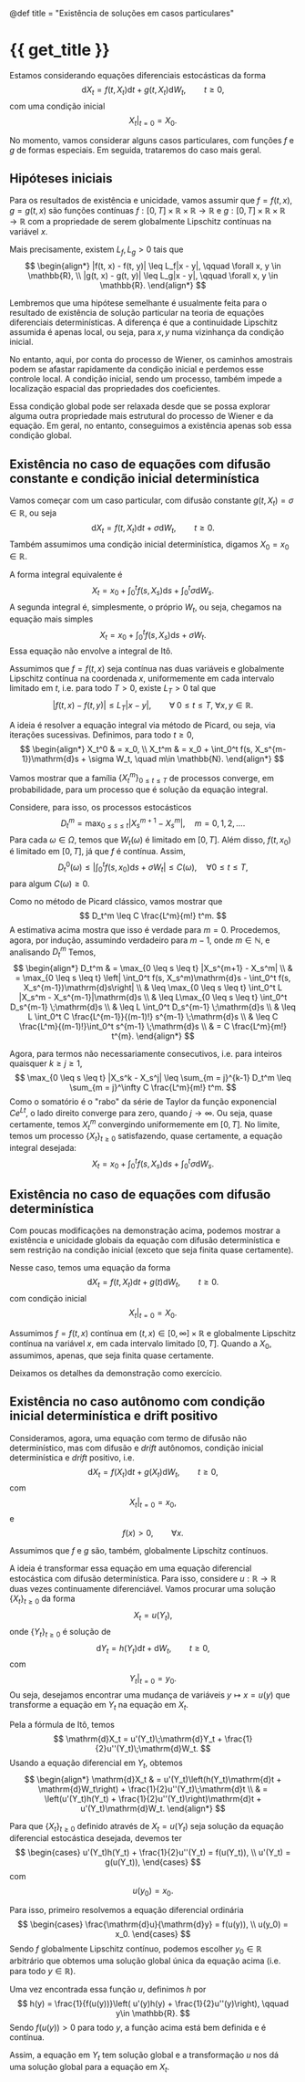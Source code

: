 @def title = "Existência de soluções em casos particulares"

# {{ get_title }}

Estamos considerando equações diferenciais estocásticas da forma
$$
\mathrm{d}X_t = f(t, X_t)\mathrm{d}t + g(t, X_t)\mathrm{d}W_t, \qquad t \geq 0,
$$
com uma condição inicial
$$
\left.X_t\right|_{t = 0} = X_0.
$$

No momento, vamos considerar alguns casos particulares, com funções $f$ e $g$ de formas especiais. Em seguida, trataremos do caso mais geral.

## Hipóteses iniciais

Para os resultados de existência e unicidade, vamos assumir que $f = f(t, x)$, $g = g(t, x)$ são funções contínuas $f:[0, T]\times \mathbb{R} \times\mathbb{R} \rightarrow \mathbb{R}$ e $g:[0, T]\times \mathbb{R} \times\mathbb{R} \rightarrow \mathbb{R}$ com a propriedade de serem globalmente Lipschitz contínuas na variável $x$.

Mais precisamente, existem $L_f, L_g > 0$ tais que
$$
\begin{align*}
|f(t, x) - f(t, y)| \leq L_f|x - y|, \qquad \forall x, y \in \mathbb{R}, \\
|g(t, x) - g(t, y)| \leq L_g|x - y|, \qquad \forall x, y \in \mathbb{R}.
\end{align*}
$$

Lembremos que uma hipótese semelhante é usualmente feita para o resultado de existência de solução particular na teoria de equações diferenciais determinísticas. A diferença é que a continuidade Lipschitz assumida é apenas local, ou seja, para $x, y$ numa vizinhança da condição inicial.

No entanto, aqui, por conta do processo de Wiener, os caminhos amostrais podem se afastar rapidamente da condição inicial e perdemos esse controle local. A condição inicial, sendo um processo, também impede a localização espacial das propriedades dos coeficientes. 

Essa condição global pode ser relaxada desde que se possa explorar alguma outra propriedade mais estrutural do processo de Wiener e da equação. Em geral, no entanto, conseguimos a existência apenas sob essa condição global.

## Existência no caso de equações com difusão constante e condição inicial determinística

Vamos começar com um caso particular, com difusão constante $g(t, X_t) = \sigma \in \mathbb{R}$, ou seja
$$
\mathrm{d}X_t = f(t, X_t)\mathrm{d}t + \sigma\mathrm{d}W_t, \qquad t \geq 0.
$$
Também assumimos uma condição inicial determinística, digamos $X_0 = x_0 \in \mathbb{R}$.

A forma integral equivalente é
$$
X_t = x_0 + \int_0^t f(s, X_s)\mathrm{d}s + \int_0^t \sigma\mathrm{d}W_s.
$$
A segunda integral é, simplesmente, o próprio $W_t$, ou seja, chegamos na equação mais simples
$$
X_t = x_0 + \int_0^t f(s, X_s)\mathrm{d}s + \sigma W_t.
$$
Essa equação não envolve a integral de Itô.

Assumimos que $f=f(t, x)$ seja contínua nas duas variáveis e globalmente Lipschitz contínua na coordenada $x$, uniformemente em cada intervalo limitado em $t$, i.e. para todo $T > 0$, existe $L_T > 0$ tal que
$$
|f(t, x) - f(t, y)| \leq L_T |x - y|, \qquad \forall \;0 \leq t \leq T, \;\forall x, y \in \mathbb{R}.
$$

A ideia é resolver a equação integral via método de Picard, ou seja, via iterações sucessivas. Definimos, para todo $t \geq 0$,
$$
\begin{align*}
X_t^0 & = x_0, \\
X_t^m & = x_0 + \int_0^t f(s, X_s^{m-1})\mathrm{d}s + \sigma W_t, \quad m\in \mathbb{N}.
\end{align*}
$$

Vamos mostrar que a família $\{X_t^m\}_{0 \leq t \leq T}$ de processos converge, em probabilidade, para um processo que é solução da equação integral.

Considere, para isso, os processos estocásticos
$$
D_t^m = \max_{0 \leq s \leq t} |X_s^{m+1} - X_s^m|, \quad m = 0, 1, 2, \ldots.
$$
Para cada $\omega\in \Omega$, temos que $W_t(\omega)$ é limitado em $[0, T]$. Além disso, $f(t, x_0)$ é limitado em $[0, T]$, já que $f$ é contínua. Assim,
$$
D_t^0(\omega) \leq \left| \int_0^t f(s, x_0)\mathrm{d}s + \sigma  W_t \right| \leq C(\omega), \quad \forall 0 \leq t \leq T,
$$
para algum $C(\omega) \geq 0.$

Como no método de Picard clássico, vamos mostrar que
$$
D_t^m \leq C \frac{L^m}{m!} t^m.
$$
A estimativa acima mostra que isso é verdade para $m = 0$. Procedemos, agora, por indução, assumindo verdadeiro para $m-1$, onde $m\in \mathbb{N}$, e analisando $D_t^m$ Temos,
$$
\begin{align*}
D_t^m & = \max_{0 \leq s \leq t} |X_s^{m+1} - X_s^m| \\
& = \max_{0 \leq s \leq t} \left| \int_0^t f(s, X_s^m)\mathrm{d}s - \int_0^t f(s, X_s^{m-1})\mathrm{d}s\right| \\
& \leq \max_{0 \leq s \leq t} \int_0^t L |X_s^m - X_s^{m-1}|\mathrm{d}s \\
& \leq L\max_{0 \leq s \leq t} \int_0^t D_s^{m-1} \;\mathrm{d}s \\
& \leq L \int_0^t D_s^{m-1} \;\mathrm{d}s \\
& \leq L \int_0^t C \frac{L^{m-1}}{(m-1)!} s^{m-1} \;\mathrm{d}s \\
& \leq C \frac{L^m}{(m-1)!}\int_0^t s^{m-1} \;\mathrm{d}s \\
& = C \frac{L^m}{m!} t^{m}.
\end{align*}
$$

Agora, para termos não necessariamente consecutivos, i.e. para inteiros quaisquer $k \geq j \geq 1$,
$$
\max_{0 \leq s \leq t} |X_s^k - X_s^j| \leq \sum_{m = j}^{k-1} D_t^m \leq \sum_{m = j}^\infty C \frac{L^m}{m!} t^m.
$$
Como o somatório é o "rabo" da série de Taylor da função exponencial $Ce^{Lt}$, o lado direito converge para zero, quando $j \rightarrow \infty$. Ou seja, quase certamente, temos $X_t^m$ convergindo uniformemente em $[0, T]$. No limite, temos um processo $\{X_t\}_{t \geq 0}$ satisfazendo, quase certamente, a equação integral desejada:
$$
X_t = x_0 + \int_0^t f(s, X_s)\mathrm{d}s + \int_0^t \sigma \mathrm{d}W_s.
$$

## Existência no caso de equações com difusão determinística

Com poucas modificações na demonstração acima, podemos mostrar a existência e unicidade globais da equação com difusão determinística e sem restrição na condição inicial (exceto que seja finita quase certamente).

Nesse caso, temos uma equação da forma
$$
\mathrm{d}X_t = f(t, X_t)\mathrm{d}t + g(t)\mathrm{d}W_t, \qquad t \geq 0.
$$
com condição inicial
$$
\left.X_t\right|_{t = 0} = X_0.
$$

Assumimos $f=f(t,x)$ contínua em $(t, x)\in [0, \infty]\times \mathbb{R}$ e globalmente Lipschitz contínua na variável $x$, em cada intervalo limitado $[0, T]$. Quando a $X_0$, assumimos, apenas, que seja finita quase certamente.

Deixamos os detalhes da demonstração como exercício.

## Existência no caso autônomo com condição inicial determinística e drift positivo

Consideramos, agora, uma equação com termo de difusão não determinístico, mas com difusão e *drift* autônomos, condição inicial determinística e *drift* positivo, i.e.
$$
\mathrm{d}X_t = f(X_t)\mathrm{d}t + g(X_t)\mathrm{d}W_t, \qquad t \geq 0,
$$
com
$$
\left.X_t\right|_{t = 0} = x_0,
$$
e
$$
f(x) > 0, \qquad \forall x.
$$

Assumimos que $f$ e $g$ são, também, globalmente Lipschitz contínuos.

A ideia é transformar essa equação em uma equação diferencial estocástica com difusão determinística. Para isso, considere $u:\mathbb{R} \rightarrow \mathbb{R}$ duas vezes continuamente diferenciável. Vamos procurar uma solução $\{X_t\}_{t \geq 0}$ da forma
$$
X_t = u(Y_t),
$$
onde $\{Y_t\}_{t \geq 0}$ é solução de
$$
\mathrm{d}Y_t = h(Y_t)\mathrm{d}t + \mathrm{d}W_t, \qquad t \geq 0,
$$
com
$$
Y_t|_{t = 0} = y_0.
$$
Ou seja, desejamos encontrar uma mudança de variáveis $y \mapsto x = u(y)$ que transforme a equação em $Y_t$ na equação em $X_t$.

Pela a fórmula de Itô, temos
$$
\mathrm{d}X_t = u'(Y_t)\;\mathrm{d}Y_t + \frac{1}{2}u''(Y_t)\;\mathrm{d}W_t.
$$
Usando a equação diferencial em $Y_t$, obtemos
$$
\begin{align*}
\mathrm{d}X_t & = u'(Y_t)\left(h(Y_t)\mathrm{d}t + \mathrm{d}W_t\right) + \frac{1}{2}u''(Y_t)\;\mathrm{d}t \\
& = \left(u'(Y_t)h(Y_t) + \frac{1}{2}u''(Y_t)\right)\mathrm{d}t + u'(Y_t)\mathrm{d}W_t.
\end{align*}
$$

Para que $\{X_t\}_{t \geq 0}$ definido através de $X_t = u(Y_t)$ seja solução da equação diferencial estocástica desejada, devemos ter
$$
\begin{cases}
u'(Y_t)h(Y_t) + \frac{1}{2}u''(Y_t) = f(u(Y_t)), \\
u'(Y_t) = g(u(Y_t)),
\end{cases}
$$
com
$$
u(y_0) = x_0.
$$

Para isso, primeiro resolvemos a equação diferencial ordinária
$$
\begin{cases}
\frac{\mathrm{d}u}{\mathrm{d}y} = f(u(y)), \\
u(y_0) = x_0.
\end{cases}
$$
Sendo $f$ globalmente Lipschitz contínuo, podemos escolher $y_0\in\mathbb{R}$ arbitrário que obtemos uma solução global única da equação acima (i.e. para todo $y\in \mathbb{R}$).

Uma vez encontrada essa função $u$, definimos $h$ por
$$
h(y) = \frac{1}{f(u(y))}\left( u'(y)h(y) + \frac{1}{2}u''(y)\right), \qquad y\in \mathbb{R}.
$$
Sendo $f(u(y)) > 0$ para todo $y$, a função acima está bem definida e é contínua.

Assim, a equação em $Y_t$ tem solução global e a transformação $u$ nos dá uma solução global para a equação em $X_t$.
